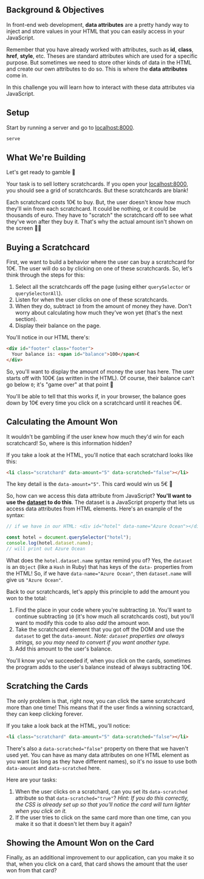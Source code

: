 ## Background & Objectives

In front-end web development, **data attributes** are a pretty handy way to inject and store values in your HTML that you can easily access in your JavaScript.

Remember that you have already worked with attributes, such as **id**, **class**, **href**, **style**, etc. Theses are standard attributes which are used for a specific purpose. But sometimes we need to store other kinds of data in the HTML and create our own attributes to do so. This is where the **data attributes** come in.

In this challenge you will learn how to interact with these data attributes via JavaScript.

## Setup

Start by running a server and go to [localhost:8000](http://localhost:8000).

```bash
serve
```

## What We're Building

Let's get ready to gamble 🎲

Your task is to sell lottery scratchcards. If you open your [localhost:8000](http://localhost:8000), you should see a grid of scratchcards. But these scratchcards are blank!

Each scratchcard costs 10€ to buy. But, the user doesn't know how much they'll win from each scratchcard. It could be nothing, or it could be thousands of euro. They have to "scratch" the scratchcard off to see what they've won after they buy it. That's why the actual amount isn't shown on the screen 😶‍🌫️

## Buying a Scratchcard

First, we want to build a behavior where the user can buy a scratchcard for 10€. The user will do so by clicking on one of these scratchcards. So, let's think through the steps for this:

1. Select all the scratchcards off the page (using either `querySelector` or `querySelectorAll`).
2. Listen for when the user clicks on one of these scratchcards.
3. When they do, subtract `10` from the amount of money they have. Don't worry about calculating how much they've won yet (that's the next section).
4. Display their balance on the page.

You'll notice in our HTML there's:

```html
<div id="footer" class="footer">
  Your balance is: <span id="balance">100</span>€
</div>
```

So, you'll want to display the amount of money the user has here. The user starts off with 100€ (as written in the HTML). Of course, their balance can't go below `0`; it's "game over" at that point 👾

You'll be able to tell that this works if, in your browser, the balance goes down by 10€ every time you click on a scratchcard until it reaches 0€.

## Calculating the Amount Won

It wouldn't be gambling if the user knew how much they'd win for each scratchcard! So, where is this information hidden?

If you take a look at the HTML, you'll notice that each scratchard looks like this:

```html
<li class="scratchard" data-amount="5" data-scratched="false"></li>
```

The key detail is the `data-amount="5"`. This card would win us 5€ 🎉

So, how can we access this data attribute from JavaScript? **You'll want to use the [dataset](https://developer.mozilla.org/en-US/docs/Web/API/HTMLElement/dataset) to do this**. The dataset is a JavaScript property that lets us access data attributes from HTML elements. Here's an example of the syntax:

```js
// if we have in our HTML: <div id="hotel" data-name="Azure Ocean"></div>

const hotel = document.querySelector("hotel");
console.log(hotel.dataset.name);
// will print out Azure Ocean
```

What does the `hotel.dataset.name` syntax remind you of? Yes, the `dataset` is an `Object` (like a `Hash` in Ruby) that has keys of the `data-` properties from the HTML! So, if we have `data-name="Azure Ocean"`, then `dataset.name` will give us `"Azure Ocean"`.

Back to our scratchcards, let's apply this principle to add the amount you won to the total:

1. Find the place in your code where you're subtracting `10`. You'll want to continue subtracting `10` (it's how much all scratchcards cost), but you'll want to modify this code to also _add_ the amount won.
2. Take the scratchcard element that you got off the DOM and use the `dataset` to get the `data-amount`. _Note: `dataset` properties are always strings, so you may need to convert if you want another type._
3. Add this amount to the user's balance.

You'll know you've succeeded if, when you click on the cards, sometimes the program adds to the user's balance instead of always subtracting 10€.

## Scratching the Cards

The only problem is that, right now, you can click the same scratchcard more than one time! This means that if the user finds a winning scractcard, they can keep clicking forever.

If you take a look back at the HTML, you'll notice:

```html
<li class="scratchard" data-amount="5" data-scratched="false"></li>
```

There's also a `data-scratched="false"` property on there that we haven't used yet. You can have as many data attributes on one HTML element as you want (as long as they have different names), so it's no issue to use both `data-amount` and `data-scratched` here.

Here are your tasks:

1. When the user clicks on a scratchard, can you set its `data-scratched` attribute so that `data-scratched="true"`? _Hint: If you do this correctly, the CSS is already set up so that you'll notice the card will turn lighter when you click on it._
2. If the user tries to click on the same card more than one time, can you make it so that it doesn't let them buy it again?

## Showing the Amount Won on the Card

Finally, as an additional improvement to our application, can you make it so that, when you click on a card, that card shows the amount that the user won from that card?
